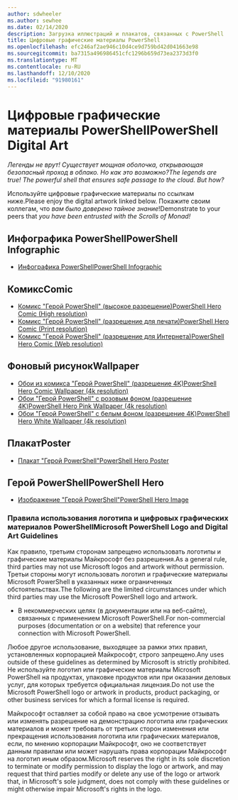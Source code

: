 ```yaml
---
author: sdwheeler
ms.author: sewhee
ms.date: 02/14/2020
description: Загрузка иллюстраций и плакатов, связанных с PowerShell
title: Цифровые графические материалы PowerShell
ms.openlocfilehash: efc246af2ae946c10d4ce9d759bd42d041663e98
ms.sourcegitcommit: ba7315a496986451cfc1296b659d73ea2373d3f0
ms.translationtype: MT
ms.contentlocale: ru-RU
ms.lasthandoff: 12/10/2020
ms.locfileid: "91980161"
---
```

# <a name="powershell-digital-art"></a><span data-ttu-id="a9044-103">Цифровые графические материалы PowerShell</span><span class="sxs-lookup"><span data-stu-id="a9044-103">PowerShell Digital Art</span></span>

<span data-ttu-id="a9044-104">*Легенды не врут! Существует мощная оболочка, открывающая безопасный проход в облако. Но как это возможно?*</span><span class="sxs-lookup"><span data-stu-id="a9044-104">*The legends are true! The powerful shell that ensures safe passage to the cloud. But how?*</span></span>

<span data-ttu-id="a9044-105">Используйте цифровые графические материалы по ссылкам ниже.</span><span class="sxs-lookup"><span data-stu-id="a9044-105">Please enjoy the digital artwork linked below.</span></span> <span data-ttu-id="a9044-106">Покажите своим коллегам, что *вам было доверено тайное знание*!</span><span class="sxs-lookup"><span data-stu-id="a9044-106">Demonstrate to your peers that *you have been entrusted with the Scrolls of Monad!*</span></span>

## <a name="powershell-infographic"></a><span data-ttu-id="a9044-107">Инфографика PowerShell</span><span class="sxs-lookup"><span data-stu-id="a9044-107">PowerShell Infographic</span></span>

- [<span data-ttu-id="a9044-108">Инфографика PowerShell</span><span class="sxs-lookup"><span data-stu-id="a9044-108">PowerShell Infographic</span></span>](https://github.com/MicrosoftDocs/PowerShell-Docs/blob/staging/assets/PowerShell_7_Infographic.pdf)

## <a name="comic"></a><span data-ttu-id="a9044-109">Комикс</span><span class="sxs-lookup"><span data-stu-id="a9044-109">Comic</span></span>

- [<span data-ttu-id="a9044-110">Комикс "Герой PowerShell" (высокое разрешение)</span><span class="sxs-lookup"><span data-stu-id="a9044-110">PowerShell Hero Comic (High resolution)</span></span>](https://aka.ms/powershellherocomic_highres)
- [<span data-ttu-id="a9044-111">Комикс "Герой PowerShell" (разрешение для печати)</span><span class="sxs-lookup"><span data-stu-id="a9044-111">PowerShell Hero Comic (Print resolution)</span></span>](https://aka.ms/powershellherocomic_print)
- [<span data-ttu-id="a9044-112">Комикс "Герой PowerShell" (разрешение для Интернета)</span><span class="sxs-lookup"><span data-stu-id="a9044-112">PowerShell Hero Comic (Web resolution)</span></span>](https://aka.ms/powershellherocomic_web)

## <a name="wallpaper"></a><span data-ttu-id="a9044-113">Фоновый рисунок</span><span class="sxs-lookup"><span data-stu-id="a9044-113">Wallpaper</span></span>

- [<span data-ttu-id="a9044-114">Обои из комикса "Герой PowerShell" (разрешение 4K)</span><span class="sxs-lookup"><span data-stu-id="a9044-114">PowerShell Hero Comic Wallpaper (4k resolution)</span></span>](https://aka.ms/powershellherowallpaper)
- [<span data-ttu-id="a9044-115">Обои "Герой PowerShell" с розовым фоном (разрешение 4K)</span><span class="sxs-lookup"><span data-stu-id="a9044-115">PowerShell Hero Pink Wallpaper (4k resolution)</span></span>](https://aka.ms/powershellherowallpaper1)
- [<span data-ttu-id="a9044-116">Обои "Герой PowerShell" с белым фоном (разрешение 4K)</span><span class="sxs-lookup"><span data-stu-id="a9044-116">PowerShell Hero White Wallpaper (4k resolution)</span></span>](https://aka.ms/powershellherowallpaper2)

## <a name="poster"></a><span data-ttu-id="a9044-117">Плакат</span><span class="sxs-lookup"><span data-stu-id="a9044-117">Poster</span></span>

- [<span data-ttu-id="a9044-118">Плакат "Герой PowerShell"</span><span class="sxs-lookup"><span data-stu-id="a9044-118">PowerShell Hero Poster</span></span>](https://aka.ms/powershellheroposter)

## <a name="powershell-hero"></a><span data-ttu-id="a9044-119">Герой PowerShell</span><span class="sxs-lookup"><span data-stu-id="a9044-119">PowerShell Hero</span></span>

- [<span data-ttu-id="a9044-120">Изображение "Герой PowerShell"</span><span class="sxs-lookup"><span data-stu-id="a9044-120">PowerShell Hero Image</span></span>](https://aka.ms/powershellhero)

### <a name="microsoft-powershell-logo-and-digital-art-guidelines"></a><span data-ttu-id="a9044-121">Правила использования логотипа и цифровых графических материалов PowerShell</span><span class="sxs-lookup"><span data-stu-id="a9044-121">Microsoft PowerShell Logo and Digital Art Guidelines</span></span>

<span data-ttu-id="a9044-122">Как правило, третьим сторонам запрещено использовать логотипы и графические материалы Майкрософт без разрешения.</span><span class="sxs-lookup"><span data-stu-id="a9044-122">As a general rule, third parties may not use Microsoft logos and artwork without permission.</span></span> <span data-ttu-id="a9044-123">Третьи стороны могут использовать логотип и графические материалы Microsoft PowerShell в указанных ниже ограниченных обстоятельствах.</span><span class="sxs-lookup"><span data-stu-id="a9044-123">The following are the limited circumstances under which third parties may use the Microsoft PowerShell logo and artwork.</span></span>

- <span data-ttu-id="a9044-124">В некоммерческих целях (в документации или на веб-сайте), связанных с применением Microsoft PowerShell.</span><span class="sxs-lookup"><span data-stu-id="a9044-124">For non-commercial purposes (documentation or on a website) that reference your connection with Microsoft PowerShell.</span></span>

<span data-ttu-id="a9044-125">Любое другое использование, выходящее за рамки этих правил, установленных корпорацией Майкрософт, строго запрещено.</span><span class="sxs-lookup"><span data-stu-id="a9044-125">Any uses outside of these guidelines as determined by Microsoft is strictly prohibited.</span></span> <span data-ttu-id="a9044-126">Не используйте логотип или графические материалы Microsoft PowerShell на продуктах, упаковке продуктов или при оказании деловых услуг, для которых требуется официальная лицензия.</span><span class="sxs-lookup"><span data-stu-id="a9044-126">Do not use the Microsoft PowerShell logo or artwork in products, product packaging, or other business services for which a formal license is required.</span></span>

<span data-ttu-id="a9044-127">Майкрософт оставляет за собой право на свое усмотрение отзывать или изменять разрешение на демонстрацию логотипа или графических материалов и может требовать от третьих сторон изменения или прекращения использования логотипа или графических материалов, если, по мнению корпорации Майкрософт, оно не соответствует данным правилам или может нарушать права корпорации Майкрософт на логотип иным образом.</span><span class="sxs-lookup"><span data-stu-id="a9044-127">Microsoft reserves the right in its sole discretion to terminate or modify permission to display the logo or artwork, and may request that third parties modify or delete any use of the logo or artwork that, in Microsoft's sole judgment, does not comply with these guidelines or might otherwise impair Microsoft's rights in the logo.</span></span>
